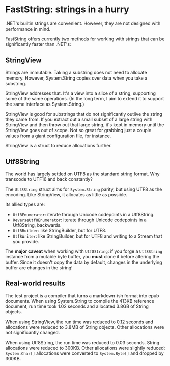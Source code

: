 # FastString: strings in a hurry

.NET's builtin strings are convenient. However, they are not designed with performance in mind.

FastString offers currently two methods for working with strings that can be significantly faster
than .NET's:


## StringView

Strings are immutable. Taking a substring does not need to allocate memory. However, System.String
copies over data when you take a substring.

StringView addresses that. It's a view into a slice of a string, supporting some of the same
operations. (In the long term, I aim to extend it to support the same interface as System.String.)

StringView is good for substrings that do not significantly outlive the string they came from. If
you extract out a small subset of a large string with StringView and then throw out that large
string, it's kept in memory until the StringView goes out of scope. Not so great for grabbing just a
couple values from a giant configuration file, for instance.

StringView is a struct to reduce allocations further.


## Utf8String

The world has largely settled on UTF8 as the standard string format. Why transcode to UTF16 and back
constantly?

The `Utf8String` struct aims for `System.String` parity, but using UTF8 as the encoding. Like StringView,
it allocates as little as possible.

Its allied types are:
* `Utf8Enumerator`: iterate through Unicode codepoints in a Utf8String.
* `ReverseUtf8Enumerator`: iterate through Unicode codepoints in a Utf8String, backwards.
* `Utf8Builder`: like StringBuilder, but for UTF8.
* `Utf8Writer`: like StringBuilder, but for UTF8 and writing to a Stream that you provide.

The **major caveat** when working with `Utf8String`: if you forge a `Utf8String` instance from a mutable byte
buffer, you **must** clone it before altering the buffer. Since it doesn't copy the data by default,
changes in the underlying buffer are changes in the string!


## Real-world results

The test project is a compiler that turns a markdown-ish format into epub documents. When using
System.String to compile the 413KB reference document, run time took 1.02 seconds and allocated
3.8GB of String objects.

When using StringView, the run time was reduced to 0.12 seconds and allocations were reduced to
3.8MB of String objects. Other allocations were not significantly changed.

When using Utf8String, the run time was reduced to 0.03 seconds. String allocations were reduced to 300KB.
Other allocations were slightly reduced: `System.Char[]` allocations were converted to
`System.Byte[]` and dropped by 300KB.

